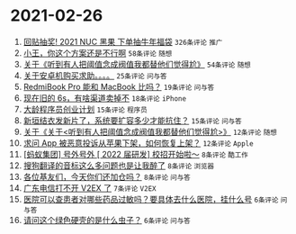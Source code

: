 # 2021-02-26

1. [回贴抽奖! 2021 NUC 黑果 下单抽牛年福袋](https://www.v2ex.com/t/756373) `326条评论` `推广`
1. [小王，你这个方案还是不行啊](https://www.v2ex.com/t/756365) `58条评论` `随想`
1. [关于《听到有人把阈值念成阀值我都替他们觉得尬》](https://www.v2ex.com/t/756388) `54条评论` `随想`
1. [关于安卓机购买求助。。。。](https://www.v2ex.com/t/756366) `25条评论` `问与答`
1. [RedmiBook Pro 能和 MacBook 比吗？](https://www.v2ex.com/t/756375) `19条评论` `问与答`
1. [现在旧的 6s，有啥渠道卖掉不](https://www.v2ex.com/t/756390) `18条评论` `iPhone`
1. [大龄程序员创业计划](https://www.v2ex.com/t/756394) `15条评论` `程序员`
1. [新垣结衣发新片了，系统要扩容多少才能抗住？](https://www.v2ex.com/t/756369) `15条评论` `问与答`
1. [关于《关于<听到有人把阈值念成阀值我都替他们觉得尬>》](https://www.v2ex.com/t/756408) `12条评论` `随想`
1. [求问 App 被恶意投诉从苹果下架，如何恢复上架？](https://www.v2ex.com/t/756374) `12条评论` `Apple`
1. [[蚂蚁集团] 号外号外 [ 2022 届研发] 校招开始啦～](https://www.v2ex.com/t/756396) `8条评论` `酷工作`
1. [搜狗翻译的音标这么多问题也是让我醉了](https://www.v2ex.com/t/756385) `8条评论` `浏览器`
1. [各位基友们，今天你们还加仓吗？](https://www.v2ex.com/t/756379) `8条评论` `问与答`
1. [广东电信打不开 V2EX 了](https://www.v2ex.com/t/756377) `7条评论` `V2EX`
1. [医院可以查患者对哪些药品过敏吗？要具体去什么医院，挂什么号](https://www.v2ex.com/t/756386) `6条评论` `问与答`
1. [请问这个绿色硬壳的是什么虫子？](https://www.v2ex.com/t/756371) `6条评论` `问与答`
